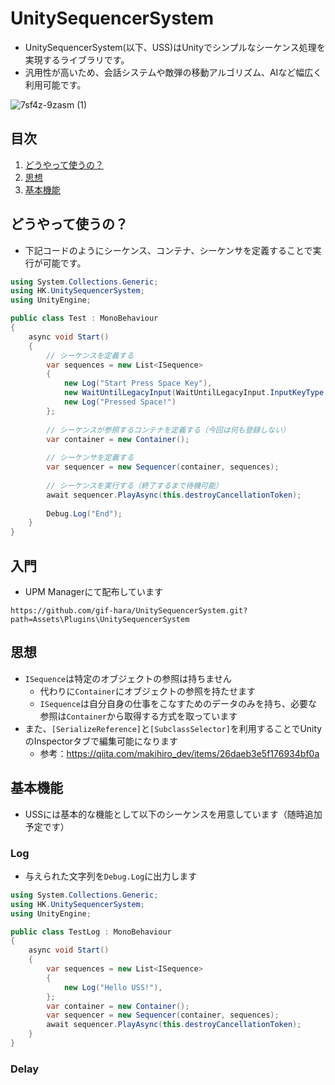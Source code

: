 # UnitySequencerSystem
- UnitySequencerSystem(以下、USS)はUnityでシンプルなシーケンス処理を実現するライブラリです。
- 汎用性が高いため、会話システムや敵弾の移動アルゴリズム、AIなど幅広く利用可能です。

![7sf4z-9zasm (1)](https://github.com/gif-hara/UnitySequencerSystem/assets/5396546/f9dca682-43f8-42eb-a349-a6c4c0e4970a)

## 目次
1. [どうやって使うの？](#どうやって使うの)
2. [思想](#思想)
3. [基本機能](#基本機能)

## どうやって使うの？
- 下記コードのようにシーケンス、コンテナ、シーケンサを定義することで実行が可能です。
```csharp
using System.Collections.Generic;
using HK.UnitySequencerSystem;
using UnityEngine;

public class Test : MonoBehaviour
{
    async void Start()
    {
        // シーケンスを定義する
        var sequences = new List<ISequence>
        {
            new Log("Start Press Space Key"),
            new WaitUntilLegacyInput(WaitUntilLegacyInput.InputKeyType.Down, KeyCode.Space),
            new Log("Pressed Space!")
        };
    
        // シーケンスが参照するコンテナを定義する（今回は何も登録しない）
        var container = new Container();
    
        // シーケンサを定義する
        var sequencer = new Sequencer(container, sequences);
    
        // シーケンスを実行する（終了するまで待機可能）
        await sequencer.PlayAsync(this.destroyCancellationToken);
    
        Debug.Log("End");
    }
}
```

## 入門
- UPM Managerにて配布しています
```
https://github.com/gif-hara/UnitySequencerSystem.git?path=Assets\Plugins\UnitySequencerSystem
```

## 思想
- `ISequence`は特定のオブジェクトの参照は持ちません
  - 代わりに`Container`にオブジェクトの参照を持たせます
  - `ISequence`は自分自身の仕事をこなすためのデータのみを持ち、必要な参照は`Container`から取得する方式を取っています
- また、`[SerializeReference]`と`[SubclassSelector]`を利用することでUnityのInspectorタブで編集可能になります
  - 参考：https://qiita.com/makihiro_dev/items/26daeb3e5f176934bf0a

## 基本機能
- USSには基本的な機能として以下のシーケンスを用意しています（随時追加予定です）

### Log
- 与えられた文字列を`Debug.Log`に出力します
```csharp
using System.Collections.Generic;
using HK.UnitySequencerSystem;
using UnityEngine;

public class TestLog : MonoBehaviour
{
    async void Start()
    {
        var sequences = new List<ISequence>
        {
            new Log("Hello USS!"),
        };
        var container = new Container();
        var sequencer = new Sequencer(container, sequences);
        await sequencer.PlayAsync(this.destroyCancellationToken);
    }
}
```

### Delay

